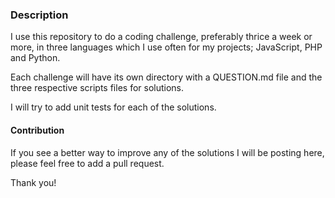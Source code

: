 ### Description

I use this repository to do a coding challenge, preferably thrice a week or more, in three languages which I use often for my projects; JavaScript, PHP and Python.

Each challenge will have its own directory with a QUESTION.md file and the three respective scripts files for solutions.

I will try to add unit tests for each of the solutions.

#### Contribution

If you see a better way to improve any of the solutions I will be posting here, please feel free to add a pull request.

Thank you!